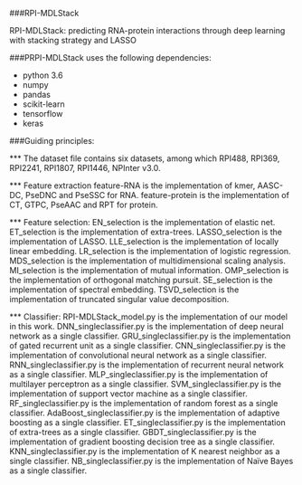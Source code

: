 ###RPI-MDLStack

RPI-MDLStack: predicting RNA-protein interactions through deep learning with stacking strategy and LASSO

###PRPI-MDLStack uses the following dependencies:
* python 3.6 
* numpy
* pandas
* scikit-learn
* tensorflow
* keras

###Guiding principles: 

*** The dataset file contains six datasets, among which RPI488, RPI369, RPI2241, RPI1807, RPI1446, NPInter v3.0.

*** Feature extraction
   feature-RNA is the implementation of kmer, AASC-DC, PseDNC and PseSSC for RNA.
   feature-protein is the implementation of CT, GTPC, PseAAC and RPT for protein.
   
*** Feature selection:
   EN_selection is the implementation of elastic net.
   ET_selection is the implementation of extra-trees.
   LASSO_selection is the implementation of LASSO.
   LLE_selection is the implementation of locally linear embedding.
   LR_selection is the implementation of logistic regression.
   MDS_selection is the implementation of multidimensional scaling analysis.
   MI_selection is the implementation of mutual information.
   OMP_selection is the implementation of orthogonal matching pursuit.
   SE_selection is the implementation of spectral embedding.
   TSVD_selection is the implementation of truncated singular value decomposition.
 
*** Classifier:
   RPI-MDLStack_model.py is the implementation of our model in this work. 
   DNN_singleclassifier.py is the implementation of deep neural network as a single classifier.
   GRU_singleclassifier.py is the implementation of gated recurrent unit as a single classifier.
   CNN_singleclassifier.py is the implementation of convolutional neural network as a single classifier.
   RNN_singleclassifier.py is the implementation of recurrent neural network as a single classifier.
   MLP_singleclassifier.py is the implementation of multilayer perceptron as a single classifier. 
   SVM_singleclassifier.py is the implementation of support vector machine as a single classifier.
   RF_singleclassifier.py is the implementation of random forest as a single classifier.
   AdaBoost_singleclassifier.py is the implementation of adaptive boosting as a single classifier.
   ET_singleclassifier.py is the implementation of extra-trees as a single classifier.
   GBDT_singleclassifier.py is the implementation of gradient boosting decision tree as a single classifier.
   KNN_singleclassifier.py is the implementation of K nearest neighbor as a single classifier.
   NB_singleclassifier.py is the implementation of Naïve Bayes as a single classifier.

